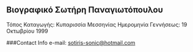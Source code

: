 ## Βιογραφικό Σωτήρη Παναγιωτόπουλου

Τόπος Καταγωγής: Κυπαρισσία Μεσσηνίας
Ημερομηνία Γεννήσεως: 19 Οκτωβρίου 1999

###Contact Info 
  e-mail: sotiris-sonic@hotmail.com
